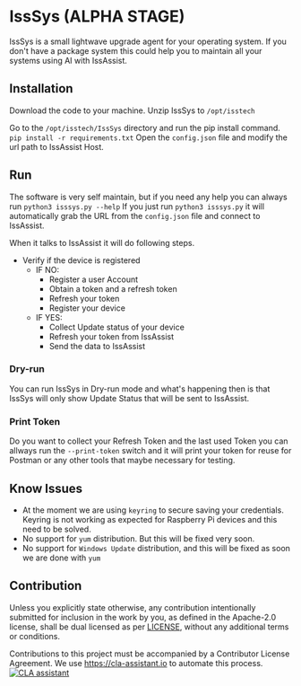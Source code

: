 # IssSys (ALPHA STAGE)
IssSys is a small lightwave upgrade agent for your operating system.
If you don't have a package system this could help you to maintain all your systems using AI with IssAssist.

## Installation
Download the code to your machine.
Unzip IssSys to `/opt/isstech`

Go to the `/opt/isstech/IssSys` directory and run the pip install command.
`pip install -r requirements.txt`
Open the `config.json` file and modify the url path to IssAssist Host.

## Run
The software is very self maintain, but if you need any help you can always run `python3 isssys.py --help`
If you just run `python3 isssys.py` it will automatically grab the URL from the `config.json` file and connect to IssAssist.

When it talks to IssAssist it will do following steps.
- Verify if the device is registered
  - IF NO:
    - Register a user Account
    - Obtain a token and a refresh token
    - Refresh your token
    - Register your device
  - IF YES:
    - Collect Update status of your device
    - Refresh your token from IssAssist
    - Send the data to IssAssist

### Dry-run
You can run IssSys in Dry-run mode and what's happening then is that IssSys will only show Update Status that will be sent to IssAssist.

### Print Token
Do you want to collect your Refresh Token and the last used Token you can allways run the `--print-token` switch and it will print your token for reuse for Postman or any other tools that maybe necessary for testing.

## Know Issues
- At the moment we are using `keyring` to secure saving your credentials. Keyring is not working as expected for Raspberry Pi devices and this need to be solved.
- No support for `yum` distribution. But this will be fixed very soon.
- No support for `Windows Update` distribution, and this will be fixed as soon we are done with `yum`

## Contribution
Unless you explicitly state otherwise, any contribution intentionally submitted for inclusion in the work by you, as defined in the Apache-2.0 license, shall be dual licensed as per [LICENSE](https://github.com/IssTech/IssSys/blob/main/LICENSE), without any additional terms or conditions.

Contributions to this project must be accompanied by a Contributor License Agreement. We use https://cla-assistant.io to automate this process.
[![CLA assistant](https://cla-assistant.io/readme/badge/IssTech/IssSys)](https://cla-assistant.io/IssTech/IssSys)
